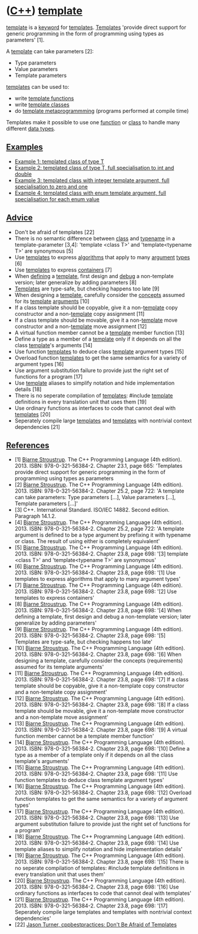# ([C++](Cpp.md)) [template](CppTemplate.md)

[template](CppTemplate.md) is a [keyword](CppKeyword.md) for
[templates](CppTemplate.md). [Templates](CppTemplate.md) 'provide
direct support for generic programming in the form of programming using
types as parameters' [1].

A [template](CppTemplate.md) can take parameters [2]:

 * Type parameters
 * Value parameters
 * Template parameters

[templates](CppTemplate.md) can be used to:

 * write [template functions](CppTemplateFunction.md)
 * write [template classes](CppTemplateClass.md)
 * do [template metaprogrammming](CppTemplateMetaprogram.md) (programs performed at compile time)

Templates make it possible to use one [function](CppFunction.md) or
[class](CppClass.md) to handle many different [data
types](CppDataType.md).

## [Examples](CppExample.md)

 * [Example 1: templated class of type T](CppTemplateClassExample1.md)
 * [Example 2: templated class of type T, full specialisation to int and double](CppTemplateClassExample2.md)
 * [Example 3: templated class with integer template argument, full specialisation to zero and one](CppTemplateClassExample3.md)
 * [Example 4: templated class with enum template argument, full specialisation for each enum value](CppTemplateClassExample4.md)

## [Advice](CppAdvice.md)

 * Don't be afraid of templates [22]
 * There is no semantic difference between [class](CppClass.md) and [typename](CppTypename.md) in a template-parameter [3,4]: 'template &lt;class T&gt;' and 'template&lt;typename T&gt;' are synonymous [5]
 * Use [templates](CppTemplate.md) to express [algorithms](CppAlgorithm.md) that apply to many [argument](CppArgument.md) [types](CppDataType.md) [6]
 * Use [templates](CppTemplate.md) to express [containers](CppContainer.md) [7]
 * When [defining](CppDefinition.md) a [template](CppTemplate.md), first design and [debug](CppDebug.md) a non-template version; later generalize by adding parameters [8]
 * [Templates](CppTemplate.md) are type-safe, but checking happens too late [9]
 * When designing a [template](CppTemplate.md), carefully consider the [concepts](CppConcept.md) assumed for its [template](CppTemplate.md) [arguments](CppArgument.md) [10]
 * If a class template should be copyable, give it a non-[template](CppTemplate.md) copy constructor and a non-[template](CppTemplate.md) copy assignment [11]
 * If a class template should be movable, give it a non-[template](CppTemplate.md) move constructor and a non-[template](CppTemplate.md) move assignment [12]
 * A virtual function member cannot be a [template](CppTemplate.md) member function [13]
 * Define a type as a member of a [template](CppTemplate.md) only if it depends on all the class [template](CppTemplate.md)'s arguments [14]
 * Use function [templates](CppTemplate.md) to deduce class [template](CppTemplate.md) argument types [15]
 * Overload function [templates](CppTemplate.md) to get the same semantics for a variety of argument types [16]
 * Use argument substitution failure to provide just the right set of functions for a program [17]
 * Use [template](CppTemplate.md) aliases to simplify notation and hide implementation details [18]
 * There is no seperate compilation of [templates](CppTemplate.md): \#include [template](CppTemplate.md) definitions in every translation unit that uses them [19]
 * Use ordinary functions as interfaces to code that cannot deal with [templates](CppTemplate.md) [20]
 * Seperately compile large [templates](CppTemplate.md) and [templates](CppTemplate.md) with nontrivial context dependencies [21]

## [References](CppReferences.md)

 * [1] [Bjarne Stroustrup](CppBjarneStroustrup.md). The C++ Programming Language (4th edition). 2013. ISBN: 978-0-321-56384-2. Chapter 23.1, page 665: 'Templates provide direct support for generic programming in the form of programming using types as parameters
 * [2] [Bjarne Stroustrup](CppBjarneStroustrup.md). The C++ Programming Language (4th edition). 2013. ISBN: 978-0-321-56384-2. Chapter 25.2, page 722: 'A template can take parameters: Type parameters [...], Value parameters [...], Template parameters [...]'
 * [3] C++. International Standard. ISO/IEC 14882. Second edition. Paragraph 14.1.2.
 * [4] [Bjarne Stroustrup](CppBjarneStroustrup.md). The C++ Programming Language (4th edition). 2013. ISBN: 978-0-321-56384-2. Chapter 25.2, page 722: 'A template argument is defined to be a type argument by prefixing it with typename or class. The result of using either is completely equivalent'
 * [5] [Bjarne Stroustrup](CppBjarneStroustrup.md). The C++ Programming Language (4th edition). 2013. ISBN: 978-0-321-56384-2. Chapter 23.8, page 698: '[3] template &lt;class T&gt;' and 'template&lt;typename T&gt;' are synonymous'
 * [6] [Bjarne Stroustrup](CppBjarneStroustrup.md). The C++ Programming Language (4th edition). 2013. ISBN: 978-0-321-56384-2. Chapter 23.8, page 698: '[1] Use templates to express algorithms that apply to many argument types'
 * [7] [Bjarne Stroustrup](CppBjarneStroustrup.md). The C++ Programming Language (4th edition). 2013. ISBN: 978-0-321-56384-2. Chapter 23.8, page 698: '[2] Use templates to express containers'
 * [8] [Bjarne Stroustrup](CppBjarneStroustrup.md). The C++ Programming Language (4th edition). 2013. ISBN: 978-0-321-56384-2. Chapter 23.8, page 698: '[4] When defining a template, first design and debug a non-template version; later generalize by adding parameters'
 * [9] [Bjarne Stroustrup](CppBjarneStroustrup.md). The C++ Programming Language (4th edition). 2013. ISBN: 978-0-321-56384-2. Chapter 23.8, page 698: '[5] Templates are type-safe, but checking happens too late'
 * [10] [Bjarne Stroustrup](CppBjarneStroustrup.md). The C++ Programming Language (4th edition). 2013. ISBN: 978-0-321-56384-2. Chapter 23.8, page 698: '[6] When designing a template, carefully consider the concepts (requirements) assumed for its template arguments'
 * [11] [Bjarne Stroustrup](CppBjarneStroustrup.md). The C++ Programming Language (4th edition). 2013. ISBN: 978-0-321-56384-2. Chapter 23.8, page 698: '[7] If a class template should be copyable, give it a non-template copy constructor and a non-template copy assignment'
 * [12] [Bjarne Stroustrup](CppBjarneStroustrup.md). The C++ Programming Language (4th edition). 2013. ISBN: 978-0-321-56384-2. Chapter 23.8, page 698: '[8] If a class template should be movable, give it a non-template move constructor and a non-template move assignment'
 * [13] [Bjarne Stroustrup](CppBjarneStroustrup.md). The C++ Programming Language (4th edition). 2013. ISBN: 978-0-321-56384-2. Chapter 23.8, page 698: '[9] A virtual function member cannot be a template member function'
 * [14] [Bjarne Stroustrup](CppBjarneStroustrup.md). The C++ Programming Language (4th edition). 2013. ISBN: 978-0-321-56384-2. Chapter 23.8, page 698: '[10] Define a type as a member of a template only if it depends on all the class template's arguments'
 * [15] [Bjarne Stroustrup](CppBjarneStroustrup.md). The C++ Programming Language (4th edition). 2013. ISBN: 978-0-321-56384-2. Chapter 23.8, page 698: '[11] Use function templates to deduce class template argument types'
 * [16] [Bjarne Stroustrup](CppBjarneStroustrup.md). The C++ Programming Language (4th edition). 2013. ISBN: 978-0-321-56384-2. Chapter 23.8, page 698: '[12] Overload function templates to get the same semantics for a variety of argument types'
 * [17] [Bjarne Stroustrup](CppBjarneStroustrup.md). The C++ Programming Language (4th edition). 2013. ISBN: 978-0-321-56384-2. Chapter 23.8, page 698: '[13] Use argument substitution failure to provide just the right set of functions for a program'
 * [18] [Bjarne Stroustrup](CppBjarneStroustrup.md). The C++ Programming Language (4th edition). 2013. ISBN: 978-0-321-56384-2. Chapter 23.8, page 698: '[14] Use template aliases to simplify notation and hide implementation details'
 * [19] [Bjarne Stroustrup](CppBjarneStroustrup.md). The C++ Programming Language (4th edition). 2013. ISBN: 978-0-321-56384-2. Chapter 23.8, page 698: '[15] There is no seperate compilation of templates: \#include template definitions in every translation unit that uses them'
 * [20] [Bjarne Stroustrup](CppBjarneStroustrup.md). The C++ Programming Language (4th edition). 2013. ISBN: 978-0-321-56384-2. Chapter 23.8, page 698: '[16] Use ordinary functions as interfaces to code that cannot deal with templates'
 * [21] [Bjarne Stroustrup](CppBjarneStroustrup.md). The C++ Programming Language (4th edition). 2013. ISBN: 978-0-321-56384-2. Chapter 23.8, page 698: '[17] Seperately compile large templates and templates with nontrivial context dependencies'
 * [22] [Jason Turner, cppbestpractices: Don't Be Afraid of Templates](https://github.com/lefticus/cppbestpractices/blob/master/03-Style.md#dont-be-afraid-of-templates)
